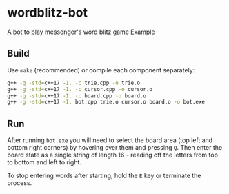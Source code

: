 # wordblitz-bot
A bot to play messenger's word blitz game [Example](https://www.youtube.com/watch?v=HU22wyLdopw)

## Build
Use `make` (recommended) or compile each component separately:
```sh
g++ -g -std=c++17 -I. -c trie.cpp -o trie.o
g++ -g -std=c++17 -I. -c cursor.cpp -o cursor.o
g++ -g -std=c++17 -I. -c board.cpp -o board.o
g++ -g -std=c++17 -I. bot.cpp trie.o cursor.o board.o -o bot.exe
```

## Run
After running `bot.exe` you will need to select the board area (top left and bottom right corners) by hovering over them and pressing `Q`. Then enter the board state as a single string of length 16 - reading off the letters from top to bottom and left to right.

To stop entering words after starting, hold the `E` key or terminate the process.